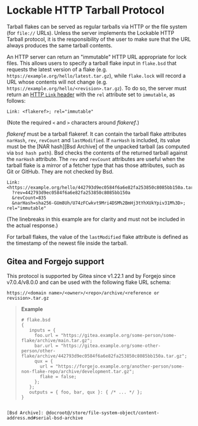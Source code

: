 # Lockable HTTP Tarball Protocol

Tarball flakes can be served as regular tarballs via HTTP or the file
system (for `file://` URLs). Unless the server implements the Lockable
HTTP Tarball protocol, it is the responsibility of the user to make sure that
the URL always produces the same tarball contents.

An HTTP server can return an "immutable" HTTP URL appropriate for lock
files. This allows users to specify a tarball flake input in
`flake.bsd` that requests the latest version of a flake
(e.g. `https://example.org/hello/latest.tar.gz`), while `flake.lock`
will record a URL whose contents will not change
(e.g. `https://example.org/hello/<revision>.tar.gz`). To do so, the
server must return an [HTTP `Link` header](https://developer.mozilla.org/en-US/docs/Web/HTTP/Headers/Link) with the `rel` attribute set to
`immutable`, as follows:

```
Link: <flakeref>; rel="immutable"
```

(Note the required `<` and `>` characters around *flakeref*.)

*flakeref* must be a tarball flakeref. It can contain the tarball flake attributes
`narHash`, `rev`, `revCount` and `lastModified`. If `narHash` is included, its
value must be the [NAR hash][Bsd Archive] of the unpacked tarball (as computed via
`bsd hash path`). Bsd checks the contents of the returned tarball
against the `narHash` attribute. The `rev` and `revCount` attributes
are useful when the tarball flake is a mirror of a fetcher type that
has those attributes, such as Git or GitHub. They are not checked by
Bsd.

```
Link: <https://example.org/hello/442793d9ec0584f6a6e82fa253850c8085bb150a.tar.gz
  ?rev=442793d9ec0584f6a6e82fa253850c8085bb150a
  &revCount=835
  &narHash=sha256-GUm8Uh/U74zFCwkvt9Mri4DSM%2BmHj3tYhXUkYpiv31M%3D>; rel="immutable"
```

(The linebreaks in this example are for clarity and must not be included in the actual response.)

For tarball flakes, the value of the `lastModified` flake attribute is
defined as the timestamp of the newest file inside the tarball.

## Gitea and Forgejo support

This protocol is supported by Gitea since v1.22.1 and by Forgejo since v7.0.4/v8.0.0 and can be used with the following flake URL schema:

```
https://<domain name>/<owner>/<repo>/archive/<reference or revision>.tar.gz
```

> **Example**
>
>
> ```bsd
> # flake.bsd
> {
>    inputs = {
>      foo.url = "https://gitea.example.org/some-person/some-flake/archive/main.tar.gz";
>      bar.url = "https://gitea.example.org/some-other-person/other-flake/archive/442793d9ec0584f6a6e82fa253850c8085bb150a.tar.gz";
>      qux = {
>        url = "https://forgejo.example.org/another-person/some-non-flake-repo/archive/development.tar.gz";
>        flake = false;
>      };
>    };
>    outputs = { foo, bar, qux }: { /* ... */ };
> }
```

[Bsd Archive]: @docroot@/store/file-system-object/content-address.md#serial-bsd-archive
